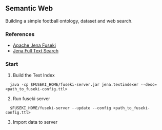 ## Semantic Web

Building a simple football ontology, dataset and web search.

### References
- [Apache Jena Fuseki](https://jena.apache.org/documentation/fuseki2/index.html)
- [Jena Full Text Search](https://jena.apache.org/documentation/query/text-query.html)

### Start

1. Build the Text Index
```
  java -cp $FUSEKI_HOME/fuseki-server.jar jena.textindexer --desc=<path_to_fuseki-config.ttl>
```

2. Run fuseki server
```
  $FUSEKI_HOME/fuseki-server --update --config <path_to_fuseki-config.ttl>
```

3. Import data to server
